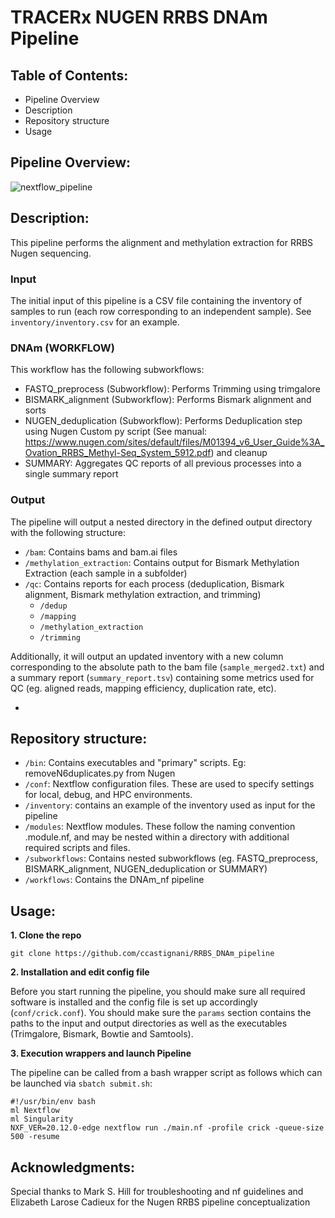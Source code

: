 #  TRACERx NUGEN RRBS DNAm Pipeline

## Table of Contents:
- Pipeline Overview
- Description
- Repository structure
- Usage
  
## Pipeline Overview:
![nextflow_pipeline](https://github.com/ccastignani/RRBS_DNAm_pipeline/assets/44896853/0285b6e7-bbc6-4856-876d-7b2b3c41a530)

## Description:
This pipeline performs the alignment and methylation extraction for RRBS Nugen sequencing. 

### Input

The initial input of this pipeline is a CSV file containing the inventory of samples to run (each row corresponding to an independent sample). See ``inventory/inventory.csv`` for an example. 

### DNAm (WORKFLOW)

This workflow has the following subworkflows:
- FASTQ_preprocess (Subworkflow): Performs Trimming using trimgalore
- BISMARK_alignment (Subworkflow): Performs Bismark alignment and sorts 
- NUGEN_deduplication (Subworkflow): Performs Deduplication step using Nugen Custom py script (See manual: https://www.nugen.com/sites/default/files/M01394_v6_User_Guide%3A_Ovation_RRBS_Methyl-Seq_System_5912.pdf) and cleanup 
- SUMMARY: Aggregates QC reports of all previous processes into a single summary report

### Output

The pipeline will output a nested directory in the defined output directory with the following structure:
- ``/bam``: Contains bams and bam.ai files
- ``/methylation_extraction``: Contains output for Bismark Methylation Extraction (each sample in a subfolder)
- ``/qc``: Contains reports for each process (deduplication, Bismark alignment, Bismark methylation extraction, and trimming)
  - ``/dedup``
  - ``/mapping``
  - ``/methylation_extraction``
  - ``/trimming``

Additionally, it will output an updated inventory with a new column corresponding to the absolute path to the bam file (``sample_merged2.txt``) and a summary report (``summary_report.tsv``) containing some metrics used for QC (eg. aligned reads, mapping efficiency, duplication rate, etc). 

- 
## Repository structure:

- ``/bin``: Contains executables and "primary" scripts. Eg: removeN6duplicates.py from Nugen
- ``/conf``: Nextflow configuration files. These are used to specify settings for local, debug, and HPC environments.
- ``/inventory``: contains an example of the inventory used as input for the pipeline
- ``/modules``: Nextflow modules. These follow the naming convention <name>.module.nf, and may be nested within a directory with additional required scripts and files.
- ``/subworkflows``: Contains nested subworkflows (eg. FASTQ_preprocess, BISMARK_alignment, NUGEN_deduplication or SUMMARY)
- ``/workflows``: Contains the DNAm_nf pipeline

## Usage:
**1. Clone the repo**

``git clone https://github.com/ccastignani/RRBS_DNAm_pipeline``

**2. Installation and edit config file**

Before you start running the pipeline, you should make sure all required software is installed and the config file is set up accordingly (``conf/crick.conf``). You should make sure the ``params`` section contains the paths to the input and output directories as well as the executables (Trimgalore, Bismark, Bowtie and Samtools).

**3. Execution wrappers and launch Pipeline**

The pipeline can be called from a bash wrapper script as follows which can be launched via `` sbatch submit.sh ``:

```
#!/usr/bin/env bash
ml Nextflow
ml Singularity
NXF_VER=20.12.0-edge nextflow run ./main.nf -profile crick -queue-size 500 -resume
```


## Acknowledgments:
Special thanks to Mark S. Hill for troubleshooting and nf guidelines and Elizabeth Larose Cadieux for the Nugen RRBS pipeline conceptualization

